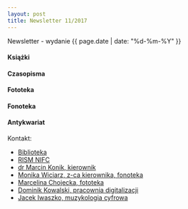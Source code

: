 ```yaml
---
layout: post
title: Newsletter 11/2017
---
```

Newsletter - wydanie {{ page.date | date: "%d-%m-%Y" }}

#### Książki

#### Czasopisma

#### Fototeka

#### Fonoteka

#### Antykwariat

Kontakt:

- [Biblioteka](mailto:biblioteka@nifc.pl)
- [RISM NIFC](mailto:rism@nifc.pl)
- [dr Marcin Konik, kierownik](mailto:mkonik@nifc.pl) 
- [Monika Wiciarz, z-ca kierownika, fonoteka](mailto:mwiciarz@nifc.pl) 
- [Marcelina Chojecka, fototeka](mailto:mchojecka@nifc.pl) 
- [Dominik Kowalski, pracownia digitalizacji](mailto:dkowalski@nifc.pl) 
- [Jacek Iwaszko, muzykologia cyfrowa](mailto:jiwaszko@nifc.pl) 
